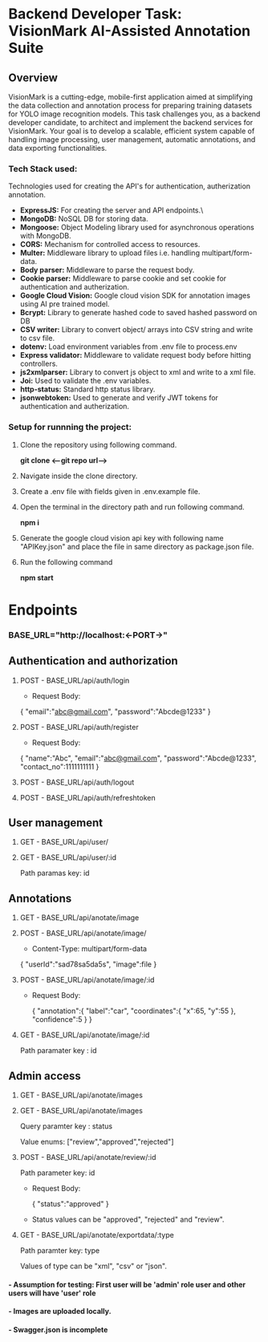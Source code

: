 # Backend Developer Task: VisionMark AI-Assisted Annotation Suite

## Overview

VisionMark is a cutting-edge, mobile-first application aimed at simplifying the data collection and annotation process for preparing training datasets for YOLO image recognition models. This task challenges you, as a backend developer candidate, to architect and implement the backend services for VisionMark. Your goal is to develop a scalable, efficient system capable of handling image processing, user management, automatic annotations, and data exporting functionalities.

### Tech Stack used:

Technologies used for creating the API's for authentication, autherization annotation.
- **ExpressJS:** For creating the server and API endpoints.\
- **MongoDB:** NoSQL DB for storing data.
- **Mongoose:** Object Modeling library used for asynchronous operations with MongoDB.
- **CORS:** Mechanism for controlled access to resources.
- **Multer:** Middleware library to upload files i.e. handling multipart/form-data.
- **Body parser:** Middleware to parse the request body.
- **Cookie parser:** Middleware to parse cookie and set cookie for authentication and autherization.
- **Google Cloud Vision:** Google cloud vision SDK for annotation images using AI pre trained model.
- **Bcrypt:** Library to generate hashed code to saved hashed password on DB
- **CSV writer:** Library to convert object/ arrays into CSV string and write to csv file.
- **dotenv:** Load environment variables from .env file to process.env
- **Express validator:** Middleware to validate request body before hitting controllers.
- **js2xmlparser:** Library to convert js object to xml and write to a xml file.
- **Joi:** Used to validate the .env variables.
- **http-status:** Standard http status library.
- **jsonwebtoken:** Used to generate and verify JWT tokens for authentication and autherization.

### Setup for runnning the project:

1. Clone the repository using following command.

   **git clone <--git repo url-->**

2. Navigate inside the clone directory.

3. Create a .env file with fields given in .env.example file.

4. Open the terminal in the directory path and run following command.

   **npm i**

5. Generate the google cloud vision api key with following name "APIKey.json" and place the file in same directory as package.json file.

6. Run the following command

   **npm start**


# Endpoints

### BASE_URL="http://localhost:<-PORT->"

## Authentication and authorization

1. POST -  BASE_URL/api/auth/login

   * Request Body:

    {
        "email":"abc@gmail.com",
        "password":"Abcde@1233"
    }

2. POST - BASE_URL/api/auth/register

    * Request Body:

    {
        "name":"Abc",
        "email":"abc@gmail.com",
        "password":"Abcde@1233",
        "contact_no":1111111111
    }

3.  POST - BASE_URL/api/auth/logout

4. POST - BASE_URL/api/auth/refreshtoken

## User management

1. GET -  BASE_URL/api/user/

2. GET - BASE_URL/api/user/:id

    Path paramas key: id

## Annotations

1. GET -  BASE_URL/api/anotate/image

2. POST - BASE_URL/api/anotate/image/

    * Content-Type: multipart/form-data

    {
        "userId":"sad78sa5da5s",
        "image":file
    }

3. POST - BASE_URL/api/anotate/image/:id

    * Request Body:

      {
          "annotation":{
              "label":"car",
              "coordinates":{
                  "x":65,
                   "y":55
                  },
               "confidence":5
           }
      }

4. GET - BASE_URL/api/anotate/image/:id

    Path paramater key : id

## Admin access

1. GET -  BASE_URL/api/anotate/images

2. GET - BASE_URL/api/anotate/images

    Query paramter key : status
   
    Value enums: ["review","approved","rejected"]

3. POST - BASE_URL/api/anotate/review/:id

    Path parameter key: id

     * Request Body:

          {
            "status":"approved"
          }
        
    * Status values can be "approved", "rejected" and "review".
  
4. GET - BASE_URL/api/anotate/exportdata/:type

      Path paramter key: type

      Values of type can be "xml", "csv" or "json".






#### - Assumption for testing: First user will be 'admin' role user and other users will have 'user' role
#### - Images are uploaded locally.
#### - Swagger.json is incomplete




